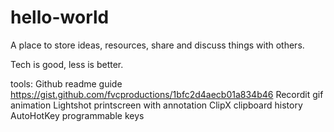 # hello-world
A place to store ideas, resources, share and discuss things with others.

Tech is good, less is better.

tools:
Github readme guide https://gist.github.com/fvcproductions/1bfc2d4aecb01a834b46
Recordit gif animation
Lightshot printscreen with annotation
ClipX clipboard history
AutoHotKey programmable keys
